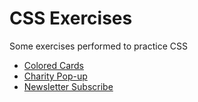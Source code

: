 # CSS Exercises
Some exercises performed to practice CSS

- [Colored Cards](colored-cards)
- [Charity Pop-up](charity-popup)
- [Newsletter Subscribe](newsletter-subscribe)